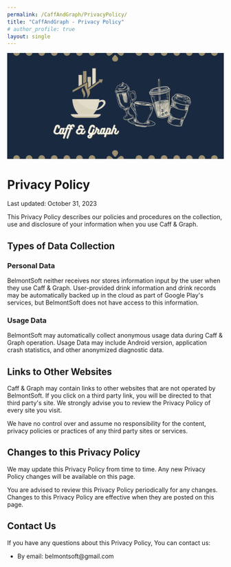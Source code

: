 ```yaml
---
permalink: /CaffAndGraph/PrivacyPolicy/
title: "CaffAndGraph - Privacy Policy"
# author_profile: true
layout: single
---
```


<img src="/assets/images/caffandgraph_feature_graphic.png">

<h1>Privacy Policy</h1>
<p>Last updated: October 31, 2023</p>
<p>This Privacy Policy describes our policies and procedures on the collection, use and disclosure of your information when you use Caff & Graph.</p>
<h2 class="privacypolicyh2">Types of Data Collection</h2>
<h3 class="privacypolicyh3">Personal Data</h3>
<p>BelmontSoft neither receives nor stores information input by the user when they use Caff & Graph. User-provided drink information and drink records
may be automatically backed up in the cloud as part of Google Play's services, but BelmontSoft does not have access to this information.</p>
<h3 class="privacypolicyh3">Usage Data</h3>
<p>BelmontSoft may automatically collect anonymous usage data during Caff & Graph operation.
Usage Data may include Android version, application crash statistics, and other anonymized diagnostic data.</p>
<h2 class="privacypolicyh2">Links to Other Websites</h2>
<p>Caff & Graph may contain links to other websites that are not operated by BelmontSoft. If you click on a third party link, you will be directed to that third party's site. We strongly advise you to review the Privacy Policy of every site you visit.</p>
<p>We have no control over and assume no responsibility for the content, privacy policies or practices of any third party sites or services.</p>
<h2 class="privacypolicyh2">Changes to this Privacy Policy</h2>
<p>We may update this Privacy Policy from time to time. Any new Privacy Policy changes will be available on this page.</p>
<p>You are advised to review this Privacy Policy periodically for any changes. Changes to this Privacy Policy are effective when they are posted on this page.</p>
<h2 class="privacypolicyh2">Contact Us</h2>
<p>If you have any questions about this Privacy Policy, You can contact us:</p>
<ul>
<li>By email: belmontsoft@gmail.com</li>
</ul>